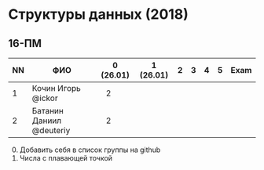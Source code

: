 # Структуры данных (2018)
## 16-ПМ

| NN  | ФИО                       | 0 (26.01)  | 1 (26.01)  | 2   | 3   | 4   | 5   | Exam  |
| --- | ------------------------- | ---------- | ---------- | --- | --- | --- | --- | ----- |
| 1   | Кочин Игорь @ickor        |    2       |            |     |     |     |     |       |
| 2   | Батанин Даниил  @deuteriy |    2       |            |     |     |     |     |       |

0. Добавить себя в список группы на github
1. Числа с плавающей точкой
